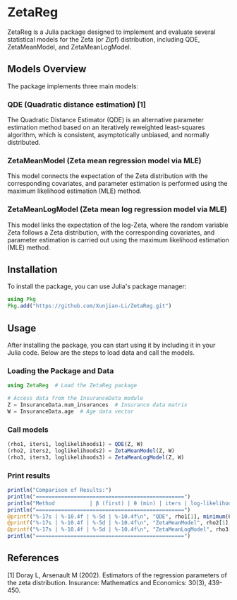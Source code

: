 # ZetaReg

ZetaReg is a Julia package designed to implement and evaluate several statistical models for the Zeta (or Zipf) distribution, including QDE, ZetaMeanModel, and ZetaMeanLogModel.

## Models Overview

The package implements three main models:

### QDE (Quadratic distance estimation) [1]

The Quadratic Distance Estimator (QDE) is an alternative parameter estimation method based on an iteratively reweighted least-squares algorithm, which is consistent, asymptotically unbiased, and normally distributed.

### ZetaMeanModel (Zeta mean regression model via MLE)

This model connects the expectation of the Zeta distribution with the corresponding covariates, and parameter estimation is performed using the maximum likelihood estimation (MLE) method.


### ZetaMeanLogModel (Zeta mean log regression model via MLE)

This model links the expectation of the log-Zeta, where the random variable Zeta follows a Zeta distribution, with the corresponding covariates, and parameter estimation is carried out using the maximum likelihood estimation (MLE) method.

## Installation

To install the package, you can use Julia's package manager:

```julia
using Pkg
Pkg.add("https://github.com/Xunjian-Li/ZetaReg.git")
```

## Usage

After installing the package, you can start using it by including it in your Julia code. Below are the steps to load data and call the models.

### Loading the Package and Data

```julia
using ZetaReg  # Load the ZetaReg package

# Access data from the InsuranceData module
Z = InsuranceData.num_insurances  # Insurance data matrix
W = InsuranceData.age  # Age data vector
```

### Call models

```julia
(rho1, iters1, loglikelihoods1) = QDE(Z, W)
(rho2, iters2, loglikelihoods2) = ZetaMeanModel(Z, W)
(rho3, iters3, loglikelihoods3) = ZetaMeanLogModel(Z, W)
```

### Print results

```julia
println("Comparison of Results:")
println("===============================================")
println("Method           | β (first) | θ (min) | iters | log-likelihood (last)")
println("===============================================")
@printf("%-17s | %-10.4f | %-5d | %-10.4f\n", "QDE", rho1[1], minimum(θ1), iters1, loglikelihoods1[end])
@printf("%-17s | %-10.4f | %-5d | %-10.4f\n", "ZetaMeanModel", rho2[1], minimum(θ2), iters2, loglikelihoods2[end])
@printf("%-17s | %-10.4f | %-5d | %-10.4f\n", "ZetaMeanLogModel", rho3[1], minimum(θ3), iters3, loglikelihoods3[end])
println("===============================================")
```



## References

[1] Doray L, Arsenault M (2002). Estimators of the regression parameters of the zeta distribution. Insurance: Mathematics and Economics: 30(3), 439-450.
